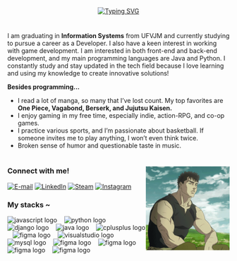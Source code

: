 <div align="center">
  <a href="https://git.io/typing-svg">
    <img src="https://readme-typing-svg.demolab.com?font=Fira+Code&pause=1000&color=A00000&random=false&width=435&lines=*++Welcome+to+my+profile!++%3AD++*" alt="Typing SVG" />
  </a> 
</div> 

#

<p>
  I am graduating in <b>Information Systems</b> from UFVJM and currently studying to pursue a career as a Developer. I also have a keen interest in working with game development. I am interested in both front-end and back-end development, and my main programming languages are Java and Python. I constantly study and stay updated in the tech field because I love learning and using my knowledge to create innovative solutions!

  <b>Besides programming...</b>

  - I read a lot of manga, so many that I’ve lost count. My top favorites are <b>One Piece, Vagabond, Berserk, and Jujutsu Kaisen.</b>
  - I enjoy gaming in my free time, especially indie, action-RPG, and co-op games.
  - I practice various sports, and I’m passionate about basketball. If someone invites me to play anything, I won’t even think twice.
  - Broken sense of humor and questionable taste in music.
</p>

#

<img align="right" alt="" height="190px" src="./src/img/guts.gif">

<h3 align="left">Connect with me!</h3>

[![E-mail](https://img.shields.io/badge/-Email-000?style=for-the-badge&logo=microsoft-outlook&logoColor=A00000&color:FFF)](mailto:marcos.v.s.cruz10@gmail.com)
[![LinkedIn](https://img.shields.io/badge/-LinkedIn-000?style=for-the-badge&logo=linkedin&logoColor=A00000&color:FFF)](https://www.linkedin.com/in/marcosscruz/)
[![Steam](https://img.shields.io/badge/-Steam-000?style=for-the-badge&logo=steam&logoColor=A00&color:FFF)](https://steamcommunity.com/id/mamarcos/)
[![Instagram](https://img.shields.io/badge/-Instagram-000?style=for-the-badge&logo=instagram&logoColor=A00&color:FFF)](https://www.instagram.com/mamarrcos/)

<h3 align="left">My stacks ~</h3>

<div align="left">
  <img src="https://cdn.jsdelivr.net/gh/devicons/devicon/icons/javascript/javascript-plain.svg" height="25" alt="javascript logo"  />
  <img width="8" />
  <img src="https://cdn.jsdelivr.net/gh/devicons/devicon@latest/icons/python/python-original.svg"" height="25" alt="python logo"  />
  <img width="8" />
  <img src="https://cdn.jsdelivr.net/gh/devicons/devicon@latest/icons/django/django-plain.svg" height="25" alt="django logo" />        
  <img width="8" />
  <img src="https://cdn.jsdelivr.net/gh/devicons/devicon/icons/java/java-original.svg" height="25" alt="java logo"  />
  <img width="8" />
  <img src="https://cdn.jsdelivr.net/gh/devicons/devicon@latest/icons/cplusplus/cplusplus-original.svg" height="25" alt="cplusplus logo"  />
  <img width="8" />
  <img src="https://cdn.jsdelivr.net/gh/devicons/devicon@latest/icons/figma/figma-original.svg" height="25" alt="figma logo"/>
  <img width="8" />
  <img src="https://cdn.jsdelivr.net/gh/devicons/devicon@latest/icons/visualstudio/visualstudio-original.svg" height="25" alt="visualstudio logo" />
  <img width="8" />
  <img src="https://cdn.jsdelivr.net/gh/devicons/devicon@latest/icons/mysql/mysql-original.svg" height="25" alt="mysql logo"/>
  <img width="8" />
  <img src="https://cdn.jsdelivr.net/gh/devicons/devicon@latest/icons/postgresql/postgresql-original.svg" height="25" alt="figma logo" />
  <img width="8" />
  <img src="https://cdn.jsdelivr.net/gh/devicons/devicon@latest/icons/laravel/laravel-original.svg" height="25" alt="figma logo" />
  <img width="8" />
  <img src="https://cdn.jsdelivr.net/gh/devicons/devicon@latest/icons/php/php-original.svg" height="25" alt="figma logo" />
  <img width="8" />
  <img src="https://cdn.jsdelivr.net/gh/devicons/devicon@latest/icons/composer/composer-original.svg" height="25" alt="figma logo" />
</div>
